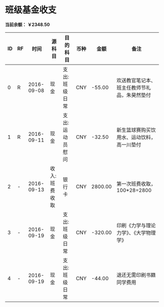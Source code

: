# 班级基金收支

**当前余额： ￥2348.50**

ID| RF |时间 |  源科目 | 目的科目 | 币种 | 金额 | 备注
---|---|--------|---------|------|---- | -----  | ----
 0 | R | 2016-09-08 | 现金 | 支出:班级日常 | CNY | -55.00 | 欢送教官笔记本、班主任教师节礼品，朱昊然垫付
 1 | R | 2016-09-11 | 现金 | 支出:运动员慰问 | CNY | -32.50 | 新生篮球赛购买饮用水、运动饮料，高一川垫付
 2 | - | 2016-09-13 | 收入:班费收取 | 银行卡 | CNY | 2800.00 | 第一次班费收取，100*28=2800
 3 | - | 2016-09-19 | 现金 | 支出:班级日常 | CNY | -320.00 | 印刷《力学与理论力学》、《大学物理学》
 4 | - | 2016-09-19 | 现金 | 支出:班级日常 | CNY | -44.00 | 退还无需印刷书籍同学费用

